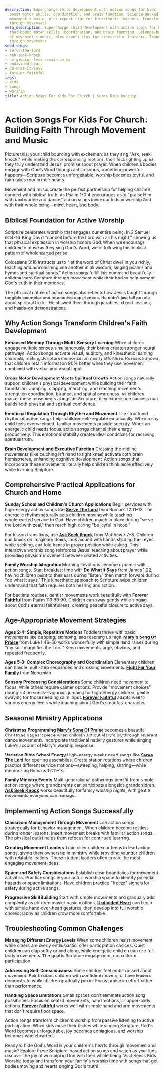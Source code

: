 ```yaml
---
description: Supercharge child development with action songs for kids for church that
  boost motor skills, coordination, and brain function. Science-backed benefits of
  movement + music, plus expert tips for kinesthetic learners. Transform learning
  through movement!
meta_description: Supercharge child development with action songs for kids for church
  that boost motor skills, coordination, and brain function. Science-backed benefits
  of movement + music, plus expert tips for kinesthetic learners. Transform learning
  through movement!
seed_songs:
- serve-the-lord
- ask-seek-knock
- no-greater-love-remain-in-me
- undivided-heart
- do-what-it-says
- forever-faithful
tags:
- kids
- songs
- worship
title: Action Songs For Kids For Church | Seeds Kids Worship
---
```

# Action Songs For Kids For Church: Building Faith Through Movement and Music

Picture this: your child bouncing with excitement as they sing "Ask, seek, knock!" while making the corresponding motions, their face lighting up as they truly understand Jesus' promise about prayer. When children's bodies engage with God's Word through action songs, something powerful happens—Scripture becomes unforgettable, worship becomes joyful, and faith takes root in their hearts.

Movement and music create the perfect partnership for helping children connect with biblical truth. As Psalm 150:4 encourages us to "praise Him with tambourine and dance," action songs invite our kids to worship God with their whole being—mind, heart, and body.

## Biblical Foundation for Active Worship

Scripture celebrates worship that engages our entire being. In 2 Samuel 6:14-16, King David "danced before the Lord with all his might," showing us that physical expression in worship honors God. When we encourage children to move as they sing God's Word, we're following this biblical pattern of wholehearted praise.

Colossians 3:16 instructs us to "let the word of Christ dwell in you richly, teaching and admonishing one another in all wisdom, singing psalms and hymns and spiritual songs." Action songs fulfill this command beautifully—children learn Scripture through movement while their bodies help cement God's truth in their memories.

The physical nature of action songs also reflects how Jesus taught through tangible examples and interactive experiences. He didn't just tell people about spiritual truth—He showed them through parables, object lessons, and hands-on demonstrations.

## Why Action Songs Transform Children's Faith Development

**Enhanced Memory Through Multi-Sensory Learning**
When children engage multiple senses simultaneously, their brains create stronger neural pathways. Action songs activate visual, auditory, and kinesthetic learning channels, making Scripture memorization nearly effortless. Research shows that children retain information 90% better when they use movement combined with verbal and visual input.

**Gross Motor Development Meets Spiritual Growth**
Action songs naturally support children's physical development while building their faith foundation. Jumping, clapping, marching, and reaching movements strengthen coordination, balance, and spatial awareness. As children master these movements alongside Scripture, they experience success that builds both physical and spiritual confidence.

**Emotional Regulation Through Rhythm and Movement**
The structured rhythm of action songs helps children self-regulate emotionally. When a shy child feels overwhelmed, familiar movements provide security. When an energetic child needs focus, action songs channel their energy productively. This emotional stability creates ideal conditions for receiving spiritual truth.

**Brain Development and Executive Function**
Crossing the midline movements (like touching left hand to right knee) activate both brain hemispheres, enhancing cognitive development. Action songs that incorporate these movements literally help children think more effectively while learning Scripture.

## Comprehensive Practical Applications for Church and Home

**Sunday School and Children's Church Applications**
Begin services with high-energy action songs like [**Serve The Lord**](https://seedskidsworship.com/product/serve-the-lord-romans-1211-13-esv/) from Romans 12:11–13. The energetic rhythm naturally gets children moving while teaching wholehearted service to God. Have children march in place during "serve the Lord with zeal," then reach high during "be joyful in hope."

For lesson transitions, use [**Ask Seek Knock**](https://seedskidsworship.com/product/ask-seek-knock-matthew-77-8-2/) from Matthew 7:7–8. Children can knock on imaginary doors, look around with hands shading their eyes while seeking, and fold hands in prayer position while asking. This interactive worship song reinforces Jesus' teaching about prayer while providing physical movement between seated activities.

**Family Worship Integration**
Morning devotions become dynamic with action songs. Start breakfast time with [**Do What It Says**](https://seedskidsworship.com/product/do-what-it-says-james-122-2/) from James 1:22, having children point to their ears during "listen," then march forward during "do what it says." This kinesthetic approach to Scripture helps children understand that faith requires both hearing and action.

For bedtime routines, gentler movements work beautifully with [**Forever Faithful**](https://seedskidsworship.com/product/forever-faithful-psalm-11989-90/) from Psalm 119:89-90. Children can sway gently while singing about God's eternal faithfulness, creating peaceful closure to active days.

## Age-Appropriate Movement Strategies

**Ages 2-4: Simple, Repetitive Motions**
Toddlers thrive with basic movements like clapping, stomping, and reaching up high. [**Mary's Song Of Praise**](https://seedskidsworship.com/product/marys-song-of-praise-luke-146-50/) from Luke 1:46–50 works wonderfully with simple hand raises during "my soul magnifies the Lord." Keep movements large, obvious, and repeated frequently.

**Ages 5-8: Complex Choreography and Coordination**
Elementary children can handle multi-step sequences and crossing movements. [**Fight For Your Family**](https://seedskidsworship.com/product/fight-for-your-family-nehemiah-414/) from Nehemiah

**Sensory Processing Considerations**
Some children need movement to focus, while others require calmer options. Provide "movement choices" during action songs—vigorous jumping for high-energy children, gentle swaying for those needing calm input. [**Forever Faithful**](https://seedskidsworship.com/product/forever-faithful-psalm-11989-90/) adapts well to various energy levels while teaching about God's steadfast character.

## Seasonal Ministry Applications

**Christmas Programming**
[**Mary's Song Of Praise**](https://seedskidsworship.com/product/marys-song-of-praise-luke-146-50/) becomes a beautiful Christmas pageant piece when children act out Mary's joy through reverent dance movements. Incorporate traditional nativity gestures while singing Luke's account of Mary's worship response.

**Vacation Bible School Energy**
High-energy weeks need songs like [**Serve The Lord**](https://seedskidsworship.com/product/serve-the-lord-romans-1211-13-esv/) for opening assemblies. Create station rotations where children practice different service motions—sweeping, helping, sharing—while memorizing Romans 12:11–13.

**Family Ministry Events**
Multi-generational gatherings benefit from simple action songs where grandparents can participate alongside grandchildren. [**Ask Seek Knock**](https://seedskidsworship.com/product/ask-seek-knock-matthew-77-8-2/) works beautifully for family worship nights, with gentle movements everyone can manage.

## Implementing Action Songs Successfully

**Classroom Management Through Movement**
Use action songs strategically for behavior management. When children become restless during longer lessons, insert movement breaks with familiar action songs. The physical outlet helps them refocus for continued learning.

**Creating Movement Leaders**
Train older children or teens to lead action songs, giving them ownership in ministry while providing younger children with relatable leaders. These student leaders often create the most engaging movement ideas.

**Space and Safety Considerations**
Establish clear boundaries for movement activities. Practice songs in your actual worship space to identify potential hazards or space limitations. Have children practice "freeze" signals for safety during active songs.

**Progressive Skill Building**
Start with simple movements and gradually add complexity as children master basic motions. [**Undivided Heart**](https://seedskidsworship.com/product/undivided-heart-psalm-8611-13-2/) can begin with simple hand-over-heart gestures, then develop into full worship choreography as children grow more comfortable.

## Troubleshooting Common Challenges

**Managing Different Energy Levels**
When some children resist movement while others are overly enthusiastic, offer participation choices. Quiet children can clap softly or nod along, while energetic children can use full-body movements. The goal is Scripture engagement, not uniform participation.

**Addressing Self-Consciousness**
Some children feel embarrassed about movement. Pair hesitant children with confident movers, or have leaders demonstrate while children gradually join in. Focus praise on effort rather than performance.

**Handling Space Limitations**
Small spaces don't eliminate action song possibilities. Focus on seated movements, hand motions, or upper-body actions. [**Forever Faithful**](https://seedskidsworship.com/product/forever-faithful-psalm-11989-90/) works well with simple hand and arm movements that don't require floor space.

Action songs transform children's worship from passive listening to active participation. When kids move their bodies while singing Scripture, God's Word becomes unforgettable, joy becomes contagious, and worship becomes wholehearted.

Ready to hide God's Word in your children's hearts through movement and music? Explore these Scripture-based action songs and watch as your kids discover the joy of worshiping God with their whole being. Visit Seeds Kids Worship today and transform your family's worship time with songs that get bodies moving and hearts singing God's truth!

<script type="application/ld+json">
{
  "@context": "https://schema.org",
  "@type": "Article",
  "headline": "Action Songs For Kids For Church",
  "author": {
    "@type": "Organization",
    "name": "Seeds Kids Worship"
  },
  "publisher": {
    "@type": "Organization",
    "name": "Seeds Kids Worship",
    "logo": {
      "@type": "ImageObject",
      "url": "https://seedskidsworship.com/logo.png"
    }
  },
  "datePublished": "2025-09-02T16:05:39.232801",
  "dateModified": "2025-09-02T16:05:39.232815",
  "description": "Supercharge child development with action songs for kids for church that boost motor skills, coordination, and brain function. Science-backed benefits of movement",
  "mainEntityOfPage": {
    "@type": "WebPage",
    "@id": "https://seedskidsworship.com/activities/action-songs-for-kids-for-church/"
  }
}
</script>

<script type="application/ld+json">
{
  "@context": "https://schema.org",
  "@type": "
